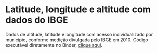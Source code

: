 # Latitude, longitude e altitude com dados do IBGE
Dados de altitude, latitude e longitude com acesso individualizado por município, conforme medição divulgada pelo IBGE em 2010. Código executável diretamente no Binder, [clique aqui](https://mybinder.org/v2/gh/renatocol/notebooks/master?filepath=altitude_short.ipynb).
